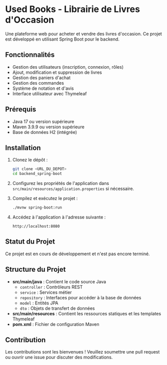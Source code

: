 # Used Books - Librairie de Livres d'Occasion

Une plateforme web pour acheter et vendre des livres d'occasion. Ce projet est développé en utilisant Spring Boot pour le backend.

## Fonctionnalités

- Gestion des utilisateurs (inscription, connexion, rôles)
- Ajout, modification et suppression de livres
- Gestion des paniers d'achat
- Gestion des commandes
- Système de notation et d'avis
- Interface utilisateur avec Thymeleaf

## Prérequis

- Java 17 ou version supérieure
- Maven 3.9.9 ou version supérieure
- Base de données H2 (intégrée)

## Installation

1. Clonez le dépôt :
   ```bash
   git clone <URL_DU_DEPOT>
   cd backend_spring-boot
   ```

2. Configurez les propriétés de l'application dans `src/main/resources/application.properties` si nécessaire.

3. Compilez et exécutez le projet :
   ```bash
   ./mvnw spring-boot:run
   ```

4. Accédez à l'application à l'adresse suivante :
   ```
   http://localhost:8080
   ```

## Statut du Projet

Ce projet est en cours de développement et n'est pas encore terminé.

## Structure du Projet

- **src/main/java** : Contient le code source Java
  - `controller` : Contrôleurs REST
  - `service` : Services métier
  - `repository` : Interfaces pour accéder à la base de données
  - `model` : Entités JPA
  - `dto` : Objets de transfert de données
- **src/main/resources** : Contient les ressources statiques et les templates Thymeleaf
- **pom.xml** : Fichier de configuration Maven

## Contribution

Les contributions sont les bienvenues ! Veuillez soumettre une pull request ou ouvrir une issue pour discuter des modifications.


